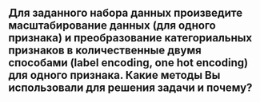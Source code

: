 ## Для заданного набора данных произведите масштабирование данных (для одного признака) и преобразование категориальных признаков в количественные двумя способами (label encoding, one hot encoding) для одного признака. Какие методы Вы использовали для решения задачи и почему?
